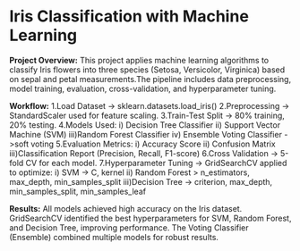 # Iris Classification with Machine Learning

**Project Overview:**
    This project applies machine learning algorithms to classify Iris flowers into three species (Setosa, Versicolor, Virginica) based on sepal and petal measurements.The pipeline includes data preprocessing, model training, evaluation, cross-validation, and hyperparameter tuning.

**Workflow:**
  1.Load Dataset -> sklearn.datasets.load_iris()
  2.Preprocessing -> StandardScaler used for feature scaling.
  3.Train-Test Split -> 80% training, 20% testing.
  4.Models Used:
     i)  Decision Tree Classifier 
     ii) Support Vector Machine (SVM) 
     iii)Random Forest Classifier 
     iv) Ensemble Voting Classifier ->soft voting
  5.Evaluation Metrics:
      i)  Accuracy Score
      ii) Confusion Matrix
      iii)Classification Report (Precision, Recall, F1-score)
  6.Cross Validation -> 5-fold CV for each model.
  7.Hyperparameter Tuning -> GridSearchCV applied to optimize:
       i)  SVM → C, kernel
       ii) Random Forest > n_estimators, max_depth, min_samples_split
       iii)Decision Tree -> criterion, max_depth, min_samples_split, min_samples_leaf

**Results:**
      All models achieved high accuracy on the Iris dataset.
      GridSearchCV identified the best hyperparameters for SVM, Random Forest, and Decision Tree, improving performance.
      The Voting Classifier (Ensemble) combined multiple models for robust results.
